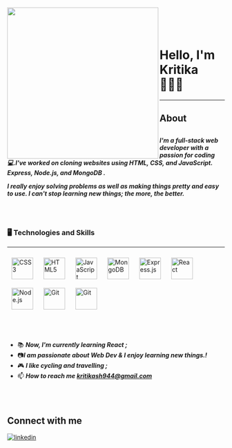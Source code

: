 <img align="left" width="350px" style="margin-top:-20px" src="https://raw.githubusercontent.com/clcmo/clcmo/main/docs/images/-2147483648_-211006.webp" />
</br></br>

Hello, I'm Kritika  👩🏻‍🦰
=====================================




-------

## About
 <div style="margin-top:30px">

 *****I'm a full-stack web developer with a passion for coding💻.I've worked on cloning websites using HTML, CSS, and JavaScript. Express, Node.js, and MongoDB .*****

 *****I really enjoy solving problems as well as making things pretty and easy to use. I can't stop learning new things; the more, the better.*****
<div>
<br></br>

### 🖥️ Technologies and Skills
------

<div>
<img style="margin: 10px" src="https://profilinator.rishav.dev/skills-assets/css3-original-wordmark.svg" alt="CSS3" height="50" />  
<img style="margin: 10px" src="https://profilinator.rishav.dev/skills-assets/html5-original-wordmark.svg" alt="HTML5" height="50" /> 
<img style="margin: 10px" src="https://profilinator.rishav.dev/skills-assets/javascript-original.svg" alt="JavaScript" height="50" />  
<img style="margin: 10px" src="https://profilinator.rishav.dev/skills-assets/mongodb-original-wordmark.svg" alt="MongoDB" height="50" />  
<img style="margin: 10px" src="https://profilinator.rishav.dev/skills-assets/express-original-wordmark.svg" alt="Express.js" height="50" />
<img style="margin: 10px" src="https://profilinator.rishav.dev/skills-assets/react-original-wordmark.svg" alt="React" height="50" />
<img style="margin: 10px" src="https://profilinator.rishav.dev/skills-assets/nodejs-original-wordmark.svg" alt="Node.js" height="50" />   
<img style="margin: 10px" src="https://profilinator.rishav.dev/skills-assets/git-scm-icon.svg" alt="Git" height="50" />  
<img style="margin: 10px" src="https://user-images.githubusercontent.com/96097268/159109713-e5ccdaeb-d9f7-49e7-847b-dda0098cb2dc.svg" alt="Git" height="50" />  
 

 
 
</div>

<br></br>
  * 📚 ***Now, I'm currently learning React ;***
  * 📷***I am passionate about Web Dev & I enjoy learning new things.!***
  * 🎮 ***I like cycling and travelling ;***
  * 📫 ***How to reach me **kritikash944@gmail.com*****


<br></br>
## Connect with me  

<a href="https://www.linkedin.com/in/kritika-sharma-01b4b5230/" target="_blank">
<img src=https://img.shields.io/badge/linkedin-%231E77B5.svg?&style=for-the-badge&logo=linkedin&logoColor=white alt=linkedin style="margin-bottom: 5px;" />
</a>

 


